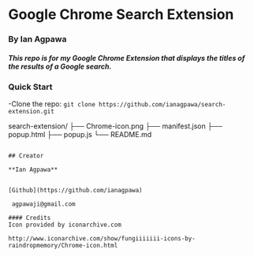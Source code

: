 # Google Chrome Search Extension
### By Ian Agpawa
##### This repo is for my Google Chrome Extension that displays the titles of the results of a Google search.    


### Quick Start
-Clone the repo: `git clone https://github.com/ianagpawa/search-extension.git`

search-extension/
    ├── Chrome-icon.png
    ├── manifest.json
    ├── popup.html
    ├── popup.js
    └── README.md
```

## Creator

**Ian Agpawa**


[Github](https://github.com/ianagpawa)

 agpawaji@gmail.com

#### Credits
Icon provided by iconarchive.com

http://www.iconarchive.com/show/fungiiiiiii-icons-by-raindropmemory/Chrome-icon.html
